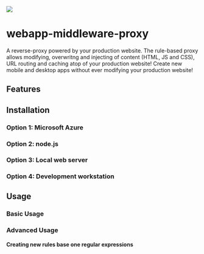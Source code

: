![](http://i.imgur.com/GKYGYp1.png)

# webapp-middleware-proxy

A reverse-proxy powered by your production website. The rule-based proxy allows modifying, overwritng and injecting of content (HTML, JS and CSS), URL routing and caching atop of your production website! Create new mobile and desktop apps without ever modifying your production website!

## Features

## Installation
### Option 1: Microsoft Azure
### Option 2: node.js
### Option 3: Local web server
### Option 4: Development workstation

## Usage
### Basic Usage
### Advanced Usage
#### Creating new rules base one regular expressions


